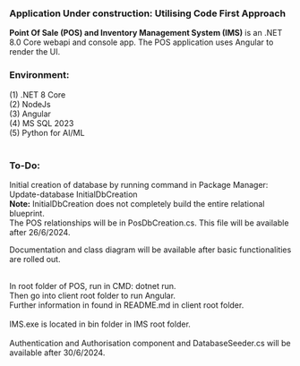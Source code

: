 <h3><b>Application Under construction: Utilising Code First Approach</b></h3>
<b>Point Of Sale (POS) and Inventory Management System (IMS)</b> is an .NET 8.0 Core webapi and console app.
The POS application uses Angular to render the UI.



<h3>Environment:</h3>

(1) .NET 8 Core
<br />
(2) NodeJs
<br />
(3) Angular
<br />
(4) MS SQL 2023
<br />
(5) Python for AI/ML
<br />
<br />
<h3>To-Do:</h3>

Initial creation of database by running command in Package Manager: Update-database InitialDbCreation <br />
<b>Note:</b> InitialDbCreation does not completely build the entire relational blueprint. <br />
The POS relationships will be in PosDbCreation.cs. This file will be available after 26/6/2024.

Documentation and class diagram will be available after basic functionalities are rolled out.

<br />
In root folder of POS, run in CMD:
dotnet run.
<br /> 
Then go into client root folder to run Angular. <br />
Further information in found in README.md in client root folder.<br /><br />
IMS.exe is located in bin folder in IMS root folder.<br/> <br/>
Authentication and Authorisation component and DatabaseSeeder.cs  will be available after 30/6/2024.





